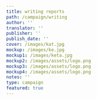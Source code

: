 ```yaml
---
title: writing reports
path: /campaign/writing
author: ''
translator: ''
publisher: ''
publish_date: ''
cover: /images/kat.jpg
mockup: /images/ke.jpg
mockup1: /images/keta.jpg
mockup2: /images/assets/logo.png
mockup3: /images/assets/logo.png
mockup4: /images/assets/logo.png
notes: ''
type: campaign
featured: true
---
```


